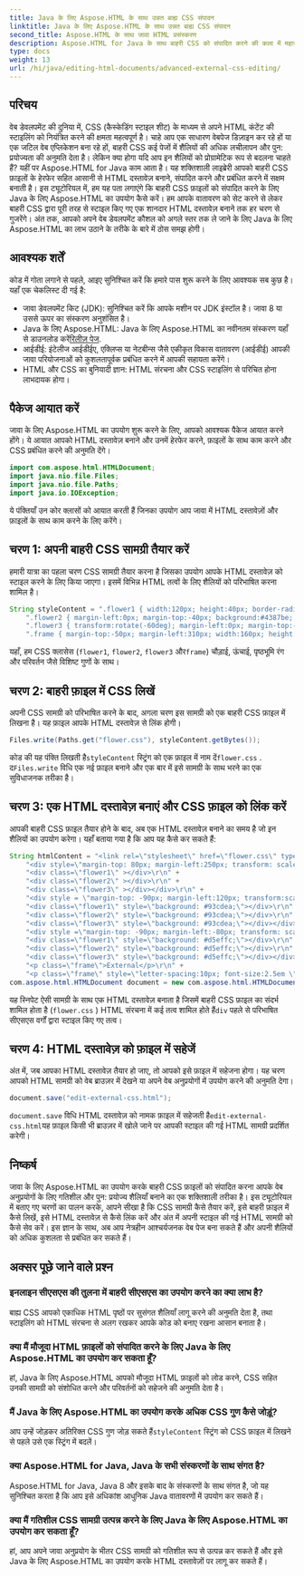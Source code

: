 ```yaml
---
title: Java के लिए Aspose.HTML के साथ उन्नत बाह्य CSS संपादन
linktitle: Java के लिए Aspose.HTML के साथ उन्नत बाह्य CSS संपादन
second_title: Aspose.HTML के साथ जावा HTML प्रसंस्करण
description: Aspose.HTML for Java के साथ बाहरी CSS को संपादित करने की कला में महारत हासिल करें। यह विस्तृत, चरण-दर-चरण मार्गदर्शिका आपको गतिशील, स्टाइल वाले HTML दस्तावेज़ बनाने में मार्गदर्शन करती है।
type: docs
weight: 13
url: /hi/java/editing-html-documents/advanced-external-css-editing/
---
```

## परिचय
वेब डेवलपमेंट की दुनिया में, CSS (कैस्केडिंग स्टाइल शीट) के माध्यम से अपने HTML कंटेंट की स्टाइलिंग को नियंत्रित करने की क्षमता महत्वपूर्ण है। चाहे आप एक साधारण वेबपेज डिज़ाइन कर रहे हों या एक जटिल वेब एप्लिकेशन बना रहे हों, बाहरी CSS कई पेजों में शैलियों की अधिक लचीलापन और पुन: प्रयोज्यता की अनुमति देता है। लेकिन क्या होगा यदि आप इन शैलियों को प्रोग्रामेटिक रूप से बदलना चाहते हैं? यहीं पर Aspose.HTML for Java काम आता है। यह शक्तिशाली लाइब्रेरी आपको बाहरी CSS फ़ाइलों के हेरफेर सहित आसानी से HTML दस्तावेज़ बनाने, संपादित करने और प्रबंधित करने में सक्षम बनाती है।
इस ट्यूटोरियल में, हम यह पता लगाएंगे कि बाहरी CSS फ़ाइलों को संपादित करने के लिए Java के लिए Aspose.HTML का उपयोग कैसे करें। हम आपके वातावरण को सेट करने से लेकर बाहरी CSS द्वारा पूरी तरह से स्टाइल किए गए एक शानदार HTML दस्तावेज़ बनाने तक हर चरण से गुजरेंगे। अंत तक, आपको अपने वेब डेवलपमेंट कौशल को अगले स्तर तक ले जाने के लिए Java के लिए Aspose.HTML का लाभ उठाने के तरीके के बारे में ठोस समझ होगी।
## आवश्यक शर्तें
कोड में गोता लगाने से पहले, आइए सुनिश्चित करें कि हमारे पास शुरू करने के लिए आवश्यक सब कुछ है। यहाँ एक चेकलिस्ट दी गई है:
- जावा डेवलपमेंट किट (JDK): सुनिश्चित करें कि आपके मशीन पर JDK इंस्टॉल है। जावा 8 या उससे ऊपर का संस्करण अनुशंसित है।
-  Java के लिए Aspose.HTML: Java के लिए Aspose.HTML का नवीनतम संस्करण यहाँ से डाउनलोड करें[रिलीज़ पेज](https://releases.aspose.com/html/java/).
- आईडीई: इंटेलीज आईडीईए, एक्लिप्स या नेटबीन्स जैसे एकीकृत विकास वातावरण (आईडीई) आपकी जावा परियोजनाओं को कुशलतापूर्वक प्रबंधित करने में आपकी सहायता करेंगे।
- HTML और CSS का बुनियादी ज्ञान: HTML संरचना और CSS स्टाइलिंग से परिचित होना लाभदायक होगा।

## पैकेज आयात करें
जावा के लिए Aspose.HTML का उपयोग शुरू करने के लिए, आपको आवश्यक पैकेज आयात करने होंगे। ये आयात आपको HTML दस्तावेज़ बनाने और उनमें हेरफेर करने, फ़ाइलों के साथ काम करने और CSS प्रबंधित करने की अनुमति देंगे।
```java
import com.aspose.html.HTMLDocument;
import java.nio.file.Files;
import java.nio.file.Paths;
import java.io.IOException;
```
ये पंक्तियाँ उन कोर क्लासों को आयात करती हैं जिनका उपयोग आप जावा में HTML दस्तावेज़ों और फ़ाइलों के साथ काम करने के लिए करेंगे।
## चरण 1: अपनी बाहरी CSS सामग्री तैयार करें
हमारी यात्रा का पहला चरण CSS सामग्री तैयार करना है जिसका उपयोग आपके HTML दस्तावेज़ को स्टाइल करने के लिए किया जाएगा। इसमें विभिन्न HTML तत्वों के लिए शैलियों को परिभाषित करना शामिल है।
```java
String styleContent = ".flower1 { width:120px; height:40px; border-radius:20px; background:#4387be; margin-top:50px; } \r\n" +
    ".flower2 { margin-left:0px; margin-top:-40px; background:#4387be; border-radius:20px; width:120px; height:40px; transform:rotate(60deg); } \r\n" +
    ".flower3 { transform:rotate(-60deg); margin-left:0px; margin-top:-40px; width:120px; height:40px; border-radius:20px; background:#4387be; }\r\n" +
    ".frame { margin-top:-50px; margin-left:310px; width:160px; height:50px; font-size:2em; font-family:Verdana; color:grey; }\r\n";
```
यहाँ, हम CSS क्लासेस (`flower1`, `flower2`, `flower3` और`frame`) चौड़ाई, ऊंचाई, पृष्ठभूमि रंग और परिवर्तन जैसे विशिष्ट गुणों के साथ।
## चरण 2: बाहरी फ़ाइल में CSS लिखें
अपनी CSS सामग्री को परिभाषित करने के बाद, अगला चरण इस सामग्री को एक बाहरी CSS फ़ाइल में लिखना है। यह फ़ाइल आपके HTML दस्तावेज़ से लिंक होगी।
```java
Files.write(Paths.get("flower.css"), styleContent.getBytes());
```
 कोड की यह पंक्ति लिखती है`styleContent` स्ट्रिंग को एक फ़ाइल में नाम दें`flower.css` . द`Files.write` विधि एक नई फ़ाइल बनाने और एक बार में इसे सामग्री के साथ भरने का एक सुविधाजनक तरीका है।
## चरण 3: एक HTML दस्तावेज़ बनाएं और CSS फ़ाइल को लिंक करें
आपकी बाहरी CSS फ़ाइल तैयार होने के बाद, अब एक HTML दस्तावेज़ बनाने का समय है जो इन शैलियों का उपयोग करेगा। यहाँ बताया गया है कि आप यह कैसे कर सकते हैं:
```java
String htmlContent = "<link rel=\"stylesheet\" href=\"flower.css\" type=\"text/css\" /> \r\n" +
    "<div style=\"margin-top: 80px; margin-left:250px; transform: scale(1.3);\" >\r\n" +
    "<div class=\"flower1\" ></div>\r\n" +
    "<div class=\"flower2\" ></div>\r\n" +
    "<div class=\"flower3\" ></div></div>\r\n" +
    "<div style = \"margin-top: -90px; margin-left:120px; transform:scale(1);\" >\r\n" +
    "<div class=\"flower1\" style=\"background: #93cdea;\"></div>\r\n" +
    "<div class=\"flower2\" style=\"background: #93cdea;\"></div>\r\n" +
    "<div class=\"flower3\" style=\"background: #93cdea;\"></div></div>\r\n" +
    "<div style =\"margin-top: -90px; margin-left:-80px; transform: scale(0.7);\" >\r\n" +
    "<div class=\"flower1\" style=\"background: #d5effc;\"></div>\r\n" +
    "<div class=\"flower2\" style=\"background: #d5effc;\"></div>\r\n" +
    "<div class=\"flower3\" style=\"background: #d5effc;\"></div></div>\r\n" +
    "<p class=\"frame\">External</p>\r\n" +
    "<p class=\"frame\" style=\"letter-spacing:10px; font-size:2.5em \">  CSS </p>\r\n";
com.aspose.html.HTMLDocument document = new com.aspose.html.HTMLDocument(htmlContent, ".");
```
यह स्निपेट ऐसी सामग्री के साथ एक HTML दस्तावेज़ बनाता है जिसमें बाहरी CSS फ़ाइल का संदर्भ शामिल होता है (`flower.css` ) HTML संरचना में कई तत्व शामिल होते हैं`div` पहले से परिभाषित सीएसएस वर्गों द्वारा स्टाइल किए गए तत्व।
## चरण 4: HTML दस्तावेज़ को फ़ाइल में सहेजें
अंत में, जब आपका HTML दस्तावेज़ तैयार हो जाए, तो आपको इसे फ़ाइल में सहेजना होगा। यह चरण आपको HTML सामग्री को वेब ब्राउज़र में देखने या अपने वेब अनुप्रयोगों में उपयोग करने की अनुमति देगा।
```java
document.save("edit-external-css.html");
```
`document.save` विधि HTML दस्तावेज़ को नामक फ़ाइल में सहेजती है`edit-external-css.html`यह फ़ाइल किसी भी ब्राउज़र में खोले जाने पर आपकी स्टाइल की गई HTML सामग्री प्रदर्शित करेगी।
## निष्कर्ष
जावा के लिए Aspose.HTML का उपयोग करके बाहरी CSS फ़ाइलों को संपादित करना आपके वेब अनुप्रयोगों के लिए गतिशील और पुन: प्रयोज्य शैलियाँ बनाने का एक शक्तिशाली तरीका है। इस ट्यूटोरियल में बताए गए चरणों का पालन करके, आपने सीखा है कि CSS सामग्री कैसे तैयार करें, इसे बाहरी फ़ाइल में कैसे लिखें, इसे HTML दस्तावेज़ से कैसे लिंक करें और अंत में अपनी स्टाइल की गई HTML सामग्री को कैसे सेव करें। इस ज्ञान के साथ, अब आप नेत्रहीन आश्चर्यजनक वेब पेज बना सकते हैं और अपनी शैलियों को अधिक कुशलता से प्रबंधित कर सकते हैं।
## अक्सर पूछे जाने वाले प्रश्न
### इनलाइन सीएसएस की तुलना में बाहरी सीएसएस का उपयोग करने का क्या लाभ है?
बाह्य CSS आपको एकाधिक HTML पृष्ठों पर सुसंगत शैलियाँ लागू करने की अनुमति देता है, तथा स्टाइलिंग को HTML संरचना से अलग रखकर आपके कोड को बनाए रखना आसान बनाता है।
### क्या मैं मौजूदा HTML फ़ाइलों को संपादित करने के लिए Java के लिए Aspose.HTML का उपयोग कर सकता हूँ?
हां, Java के लिए Aspose.HTML आपको मौजूदा HTML फ़ाइलों को लोड करने, CSS सहित उनकी सामग्री को संशोधित करने और परिवर्तनों को सहेजने की अनुमति देता है।
### मैं Java के लिए Aspose.HTML का उपयोग करके अधिक CSS गुण कैसे जोड़ूं?
 आप उन्हें जोड़कर अतिरिक्त CSS गुण जोड़ सकते हैं`styleContent` स्ट्रिंग को CSS फ़ाइल में लिखने से पहले उसे एक स्ट्रिंग में बदलें।
### क्या Aspose.HTML for Java, Java के सभी संस्करणों के साथ संगत है?
Aspose.HTML for Java, Java 8 और इसके बाद के संस्करणों के साथ संगत है, जो यह सुनिश्चित करता है कि आप इसे अधिकांश आधुनिक Java वातावरणों में उपयोग कर सकते हैं।
### क्या मैं गतिशील CSS सामग्री उत्पन्न करने के लिए Java के लिए Aspose.HTML का उपयोग कर सकता हूँ?
हां, आप अपने जावा अनुप्रयोग के भीतर CSS सामग्री को गतिशील रूप से उत्पन्न कर सकते हैं और इसे Java के लिए Aspose.HTML का उपयोग करके HTML दस्तावेज़ों पर लागू कर सकते हैं।